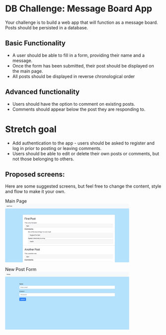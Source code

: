 # DB Challenge: Message Board App

Your challenge is to build a web app that will function as a message board. Posts should be persisted in a database.

## Basic Functionality
- A user should be able to fill in a form, providing their name and a message.
- Once the form has been submitted, their post should be displayed on the main page.
- All posts should be displayed in reverse chronological order

## Advanced functionality
- Users should have the option to comment on existing posts.
- Comments should appear below the post they are responding to.

# Stretch goal
- Add authentication to the app - users should be asked to register and log in prior to posting or leaving comments.
- Users should be able to edit or delete their own posts or comments, but not those belonging to others.

## Proposed screens:

Here are some suggested screens, but feel free to change the content, style and flow to make it your own.

Main Page
<img alt="Main Page" src="./images/main_page.png" width="400px" style="display: block;" />

New Post Form
<img alt="New Post Form" src="./images/form.png" width="400px" style="display: block;" />
